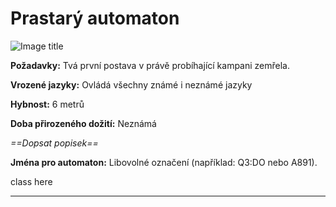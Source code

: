 # Prastarý automaton

![Image title](/assets/races/Automaton.jpeg)

**Požadavky:** Tvá první postava v právě probíhající kampani zemřela.  

**Vrozené jazyky:** Ovládá všechny známé i neznámé jazyky

**Hybnost:** 6 metrů 

**Doba přirozeného dožití:** Neznámá

*==Dopsat popisek==*

**Jména pro automaton:** Libovolné označení (například: Q3:DO nebo A891).

class here

---

